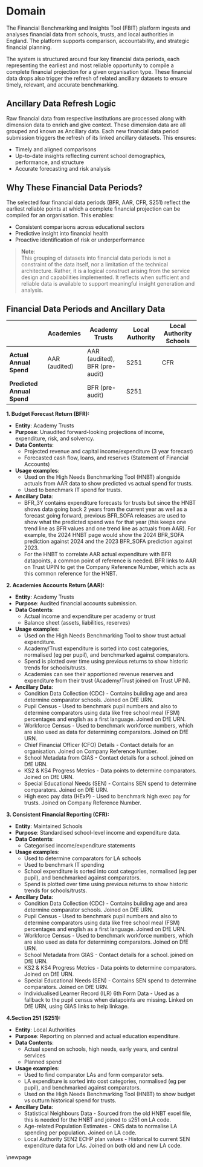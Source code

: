 # Domain

The Financial Benchmarking and Insights Tool (FBIT) platform ingests and analyses financial data from schools, trusts,
and local authorities in England. The platform supports comparison, accountability, and strategic financial planning.

The system is structured around four key financial data periods, each representing the earliest and most reliable
opportunity to compile a complete financial projection for a given organisation type. These financial data drops also
trigger the refresh of related ancillary datasets to ensure timely, relevant, and accurate benchmarking.

## Ancillary Data Refresh Logic

Raw financial data from respective institutions are processed along with dimension data to enrich and give context.
These dimension data are all grouped and known as Ancillary data. Each new financial data period submission triggers
the refresh of its linked ancillary datasets. This ensures:

- Timely and aligned comparisons
- Up-to-date insights reflecting current school demographics, performance, and structure
- Accurate forecasting and risk analysis

## Why These Financial Data Periods?

The selected four financial data periods (BFR, AAR, CFR, S251) reflect the earliest reliable points at which a complete financial
projection can be compiled for an organisation. This enables:

- Consistent comparisons across educational sectors
- Predictive insight into financial health
- Proactive identification of risk or underperformance

> **Note**:  
> This grouping of datasets into financial data periods is not a constraint of the data itself, nor a limitation of the technical
> architecture. Rather, it is a logical construct arising from the service design and capabilities implemented.
> It reflects when sufficient and reliable data is available to support meaningful insight generation and analysis.

## Financial Data Periods and Ancillary Data

|  | **Academies** | **Academy Trusts** | **Local Authority** | **Local Authority Schools** |
|---|---|---|---|---|
| **Actual Annual Spend** | AAR (audited) | AAR (audited), BFR (pre-audit) | S251 | CFR |
| **Predicted Annual Spend** | | BFR (pre-audit) | S251 | |

**1. Budget Forecast Return (BFR):**

- **Entity**: Academy Trusts
- **Purpose**: Unaudited forward-looking projections of income, expenditure, risk, and solvency.
- **Data Contents**:
  - Projected revenue and capital income/expenditure (3 year forecast)
  - Forecasted cash flow, loans, and reserves (Statement of Financial Accounts)
- **Usage examples**:
  - Used on the High Needs Benchmarking Tool (HNBT) alongside actuals from AAR data to show predicted vs actual spend for trusts.
  - Used to benchmark IT spend for trusts.
- **Ancillary Data**:
  - BFR_3Y contains expenditure forecasts for trusts but since the HNBT shows data going back 2 years from the current year as well as a forecast going forward, previous BFR_SOFA releases are used to show what the predicted spend was for that year (this keeps one trend line as BFR values and one trend line as actuals from AAR). For example, the 2024 HNBT page would show the 2024 BFR_SOFA prediction against 2024 and the 2023 BFR_SOFA prediction against 2023.
  - For the HNBT to correlate AAR actual expenditure with BFR datapoints, a common point of reference is needed. BFR links to AAR on Trust UPIN to get the Company Reference Number, which acts as this common reference for the HNBT.

**2. Academies Accounts Return (AAR):**

- **Entity**: Academy Trusts
- **Purpose**: Audited financial accounts submission.
- **Data Contents**:
  - Actual income and expenditure per academy or trust
  - Balance sheet (assets, liabilities, reserves)
- **Usage examples**:
  - Used on the High Needs Benchmarking Tool to show trust actual expenditure.
  - Academy/Trust expenditure is sorted into cost categories, normalised (eg per pupil), and benchmarked against comparators.
  - Spend is plotted over time using previous returns to show historic trends for schools/trusts.
  - Academies can see their apportioned revenue reserves and expenditure from their trust (Academy/Trust joined on Trust UPIN).
- **Ancillary Data**:
  - Condition Data Collection (CDC) - Contains building age and area determine comparator schools. Joined on DfE URN.
  - Pupil Census - Used to benchmark pupil numbers and also to determine comparators using data like free school meal (FSM) percentages and english as a first language. Joined on DfE URN.
  - Workforce Census - Used to benchmark workforce numbers, which are also used as data for determining comparators. Joined on DfE URN.
  - Chief Financial Officer (CFO) Details - Contact details for an organisation. Joined on Company Reference Number.
  - School Metadata from GIAS - Contact details for a school. joined on DfE URN.
  - KS2 & KS4 Progress Metrics - Data points to determine comparators. Joined on DfE URN.
  - Special Educational Needs (SEN) - Contains SEN spend to determine comparators. Joined on DfE URN.
  - High exec pay data (HExP) - Used to benchmark high exec pay for trusts. Joined on Company Reference Number.

**3. Consistent Financial Reporting (CFR):**

- **Entity**: Maintained Schools
- **Purpose**: Standardised school-level income and expenditure data.
- **Data Contents**:
  - Categorised income/expenditure statements
- **Usage examples**:
  - Used to determine comparators for LA schools
  - Used to benchmark IT spending
  - School expenditure is sorted into cost categories, normalised (eg per pupil), and benchmarked against comparators.
  - Spend is plotted over time using previous returns to show historic trends for schools/trusts.
- **Ancillary Data**:
  - Condition Data Collection (CDC) - Contains building age and area determine comparator schools. Joined on DfE URN.
  - Pupil Census - Used to benchmark pupil numbers and also to determine comparators using data like free school meal (FSM) percentages and english as a first language. Joined on DfE URN.
  - Workforce Census - Used to benchmark workforce numbers, which are also used as data for determining comparators. Joined on DfE URN.
  - School Metadata from GIAS - Contact details for a school. joined on DfE URN.
  - KS2 & KS4 Progress Metrics - Data points to determine comparators. Joined on DfE URN.
  - Special Educational Needs (SEN) - Contains SEN spend to determine comparators. Joined on DfE URN.
  - Individualised Learner Record (ILR) 6th Form Data - Used as a fallback to the pupil census when datapoints are missing. Linked on DfE URN, using GIAS links to help linkage.

**4.Section 251 (S251):**

- **Entity**: Local Authorities
- **Purpose**: Reporting on planned and actual education expenditure.
- **Data Contents**:
  - Actual spend on schools, high needs, early years, and central services
  - Planned spend
- **Usage examples**:
  - Used to find comparator LAs and form comparator sets.
  - LA expenditure is sorted into cost categories, normalised (eg per pupil), and benchmarked against comparators.
  - Used on the High Needs Benchmarking Tool (HNBT) to show budget vs outturn historical spend for trusts.
- **Ancillary Data**:
  - Statistical Neighbours Data - Sourced from the old HNBT excel file, this is needed for the HNBT and joined to s251 on LA code.
  - Age-related Population Estimates - ONS data to normalise LA spending per population. Joined on LA code.
  - Local Authority SEN2 ECHP plan values - Historical to current SEN expenditure data for LAs. Joined on both old and new LA code.
  
<!-- Leave the rest of this page blank -->
\newpage
